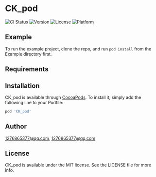 # CK_pod

[![CI Status](https://img.shields.io/travis/1276865377@qq.com/CK_pod.svg?style=flat)](https://travis-ci.org/1276865377@qq.com/CK_pod)
[![Version](https://img.shields.io/cocoapods/v/CK_pod.svg?style=flat)](https://cocoapods.org/pods/CK_pod)
[![License](https://img.shields.io/cocoapods/l/CK_pod.svg?style=flat)](https://cocoapods.org/pods/CK_pod)
[![Platform](https://img.shields.io/cocoapods/p/CK_pod.svg?style=flat)](https://cocoapods.org/pods/CK_pod)

## Example

To run the example project, clone the repo, and run `pod install` from the Example directory first.

## Requirements

## Installation

CK_pod is available through [CocoaPods](https://cocoapods.org). To install
it, simply add the following line to your Podfile:

```ruby
pod 'CK_pod'
```

## Author

1276865377@qq.com, 1276865377@qq.com

## License

CK_pod is available under the MIT license. See the LICENSE file for more info.
